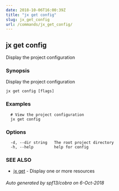```yaml
---
date: 2018-10-06T16:00:39Z
title: "jx get config"
slug: jx_get_config
url: /commands/jx_get_config/
---
```

## jx get config

Display the project configuration

### Synopsis

Display the project configuration

```
jx get config [flags]
```

### Examples

```
  # View the project configuration
  jx get config
```

### Options

```
  -d, --dir string   The root project directory
  -h, --help         help for config
```

### SEE ALSO

* [jx get](/commands/jx_get/)	 - Display one or more resources

###### Auto generated by spf13/cobra on 6-Oct-2018
